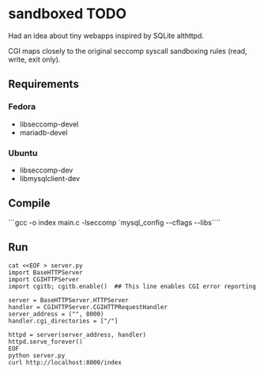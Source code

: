 # sandboxed TODO

Had an idea about tiny webapps inspired by SQLite althttpd.

CGI maps closely to the original seccomp syscall sandboxing rules (read, write, exit only).

## Requirements

### Fedora

 * libseccomp-devel
 * mariadb-devel

### Ubuntu
 * libseccomp-dev
 * libmysqlclient-dev

## Compile

```gcc -o index main.c -lseccomp `mysql_config --cflags --libs````

## Run

```
cat <<EOF > server.py
import BaseHTTPServer
import CGIHTTPServer
import cgitb; cgitb.enable()  ## This line enables CGI error reporting

server = BaseHTTPServer.HTTPServer
handler = CGIHTTPServer.CGIHTTPRequestHandler
server_address = ("", 8000)
handler.cgi_directories = ["/"]

httpd = server(server_address, handler)
httpd.serve_forever()
EOF
python server.py
curl http://localhost:8000/index
```
